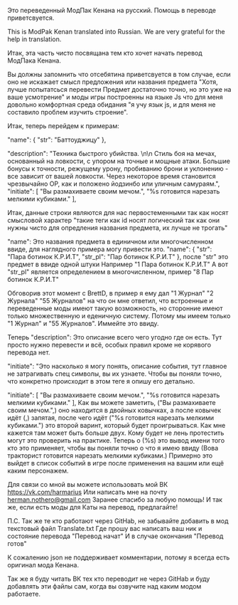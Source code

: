 Это переведенный МодПак Кенана на русский. Помощь в переводе приветсвуется.

This is ModPak Kenan translated into Russian. We are very grateful for the help in translation.

Итак, эта часть чисто посвящана тем кто хочет начать перевод МодПака Кенана.

Вы должны запомнить что отсебятина приветсвуется в том случае, если оно не искажает смысл предложения или названия предмета "Хотя, лучше попытатсься перевести Предмет достаточно точно, но это уже на ваше усмотрение" и моды игры построенны на языке Js что для меня довольно комфортная среда обидания "я учу язык js, и для меня не составило проблем изучить строение". 

Итак, теперь перейдем к примерам: 

"name": { "str": "Баттоуджицу" },

"description": "Техника быстрого убийства. \n\n Стиль боя на мечах, основанный на ловкости, с упором на точные и мощные атаки. Большие бонусы к точности, режущему урону, пробиванию брони и уклонению - все зависит от вашей ловкости. Через некоторое время становится чрезвычайно OP, как и положено йодзинбо или уличным самураям.",
"initiate": [ "Вы размахиваете своим мечом.", "%s готовится нарезать мелкими кубиками." ],

Итак, данные строки являются для нас первостеменными так как носят смысловой характер "такие теги как id носят логический так как они нужны чисто для опредления названия предмета, их лучше не трогать"

"name": Это названия предмета в единичном или многочисленном ввиде, для наглядного примера могу привести это.
"name": { "str": "Пара ботинок К.Р.И.Т", "str_pl": "Пар ботинок К.Р.И.Т" }, 
после "str" это предмет в ввиде одной штуки Например "1 Пара ботинок К.Р.И.Т"
А вот "str_pl" является определением в многочисленном, пример "8 Пар ботинок К.Р.И.Т"

Обговорив этот момент с BrettD, в пример я ему дал "1 Журнал" "2 Журнала" "55 Журналов" на что он мне ответил, что встроенные и переведенные моды имеют такую возможность, но сторонние имеют только множественную и еденичную систему. Потому мы имеем только "1 Журнал" и "55 Журналов". Иммейте это ввиду.

Теперь "description": Это описание всего чего угодно где он есть. Тут просто нужно перевести и всё, особых правил кроме не корявого перевода нет.

"initiate": "Это насколько я могу понять, описание события, тут главное не затрагивать спец символы, вы их узнаете.
Чтобы вы поняли точно, что конкретно происходит в этом теге я опишу его детально.

"initiate": [ "Вы размахиваете своим мечом.", "%s готовится нарезать мелкими кубиками." ], Как вы можете заметить, ("Вы размахиваете своим мечом.",) оно находится в двойных ковычках, а после ковычек идёт (,) запятая, после чего идёт ("%s готовится нарезать мелкими кубиками.")  это второй варинт, который будет проигрываться. Как мне кажется там может быть больше двух. Кому будет не лень протестить могут это проверить на практике. Теперь о (%s) это вывод имени того кто это применяет, чтобы вы поняли точно о что я имею ввиду (Вова тракторист готовится нарезать мелкими кубиками.) Примерно это выйдет в список событий в игре после применения на вашим или ещё каким персонажем.

Для связи со мной вы можете использовать мой ВК https://vk.com/harmarius
Или написать мне на почту herman.nothero@gmail.com
Заранее спасибо за любую помощь! И так же, если есть моды для Каты на перевод, предлагайте!

П.С. Так же те кто работают через GitHab, не забывайте добавить в мод текстовый файл Translate.txt Где прошу вас написать ваш ник и состояние перевода "Перевод начат" И в случае окончания "Перевод готов"

К сожалению json не поддерживает комментарии, потому я всегда есть оригинал мода Кенана.

Так же я буду читать ВК тех кто переводит не через GitHab и буду добавлять эти файлы сам, когда вы озвучите над каким модом работаете.
